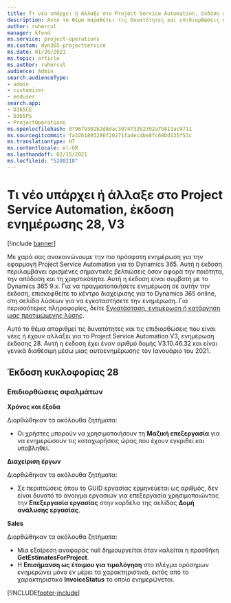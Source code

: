 ```yaml
---
title: Τι νέο υπάρχει ή άλλαξε στο Project Service Automation, έκδοση ενημέρωσης 28, V3
description: Αυτό το θέμα παραθέτει τις δυνατότητες και επιδιορθώσεις που είναι διαθέσιμες στο Project Service Automation, έκδοση ενημέρωσης 28, V3.
author: ruhercul
manager: kfend
ms.service: project-operations
ms.custom: dyn365-projectservice
ms.date: 01/26/2021
ms.topic: article
ms.author: ruhercul
audience: Admin
search.audienceType:
- admin
- customizer
- enduser
search.app:
- D365CE
- D365PS
- ProjectOperations
ms.openlocfilehash: 079679302b2d8dac3074732b2392a7b811ac9711
ms.sourcegitcommit: fa32b1893286f20271fa4ec4be8fc68bd135f53c
ms.translationtype: HT
ms.contentlocale: el-GR
ms.lasthandoff: 02/15/2021
ms.locfileid: "5280218"
---
```

# <a name="whats-new-or-changed-in-project-service-automation-update-release-28-v3"></a>Τι νέο υπάρχει ή άλλαξε στο Project Service Automation, έκδοση ενημέρωσης 28, V3

[!include [banner](../includes/psa-now-project-operations.md)]

Με χαρά σας ανακοινώνουμε την πιο πρόσφατη ενημέρωση για την εφαρμογή Project Service Automation για το Dynamics 365. Αυτή η έκδοση περιλαμβάνει ορισμένες σημαντικές βελτιώσεις όσον αφορά την ποιότητα, την απόδοση και τη χρηστικότητα. Αυτή η έκδοση είναι συμβατή με το Dynamics 365 9.x. Για να πραγματοποιήσετε ενημέρωση σε αυτήν την έκδοση, επισκεφθείτε το κέντρο διαχείρισης για το Dynamics 365 online, στη σελίδα λύσεων για να εγκαταστήσετε την ενημέρωση. Για περισσότερες πληροφορίες, δείτε [Εγκατάσταση, ενημέρωση ή κατάργηση μιας προτιμώμενης λύσης](https://docs.microsoft.com/power-platform/admin/install-remove-preferred-solution).

Αυτό το θέμα απαριθμεί τις δυνατότητες και τις επιδιορθώσεις που είναι νέες ή έχουν αλλάξει για το Project Service Automation V3, ενημέρωση έκδοσης 28. Αυτή η έκδοση έχει έναν αριθμό δομής V3.10.46.32 και είναι γενικά διαθέσιμη μέσω μιας αυτοενημέρωσης τον Ιανουάριο του 2021.

## <a name="update-release-28"></a>Έκδοση κυκλοφορίας 28

### <a name="bug-fixes"></a>Επιδιορθώσεις σφαλμάτων

**Χρόνος και έξοδα**

Διορθώθηκαν τα ακόλουθα ζητήματα:

- Οι χρήστες μπορούν να χρησιμοποιήσουν τη **Μαζική επεξεργασία** για να ενημερώσουν τις καταχωρήσεις ώρας που έχουν εγκριθεί και υποβληθεί.

**Διαχείριση έργων**

Διορθώθηκαν τα ακόλουθα ζητήματα:

- Σε περιπτώσεις όπου το GUID εργασίας ερμηνεύεται ως αριθμός, δεν είναι δυνατό το άνοιγμα εργασιών για επεξεργασία χρησιμοποιώντας την **Επεξεργασία εργασίας** στην κορδέλα της σελίδας **Δομή ανάλυσης εργασίας**.

**Sales**

Διορθώθηκαν τα ακόλουθα ζητήματα:

- Μια εξαίρεση αναφοράς null δημιουργείται όταν καλείται η προσθήκη **GetEstimatesForProject**.
- Η **Επισήμανση ως έτοιμου για τιμολόγηση** στο πλέγμα ορόσημων ενημερώνει μόνο εν μέρει τα χαρακτηριστικά, εκτός από το χαρακτηριστικό **InvoiceStatus** το οποίο ενημερώνεται.



[!INCLUDE[footer-include](../includes/footer-banner.md)]